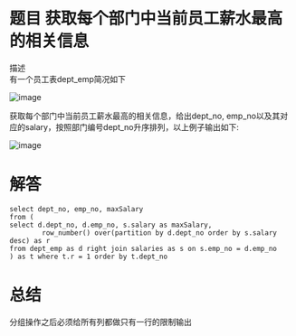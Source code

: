# 题目 获取每个部门中当前员工薪水最高的相关信息

描述   
有一个员工表dept_emp简况如下    

![image](https://github.com/user-attachments/assets/fbd74a9b-b24a-4c3a-a735-3d525993d2a0)

获取每个部门中当前员工薪水最高的相关信息，给出dept_no, emp_no以及其对应的salary，按照部门编号dept_no升序排列，以上例子输出如下:

![image](https://github.com/user-attachments/assets/8a8f1707-a4db-4ea4-bb4c-5f35f4470331)

# 解答

```mysql
select dept_no, emp_no, maxSalary
from (
select d.dept_no, d.emp_no, s.salary as maxSalary,
        row_number() over(partition by d.dept_no order by s.salary desc) as r
from dept_emp as d right join salaries as s on s.emp_no = d.emp_no
) as t where t.r = 1 order by t.dept_no
```

# 总结

分组操作之后必须给所有列都做只有一行的限制输出
